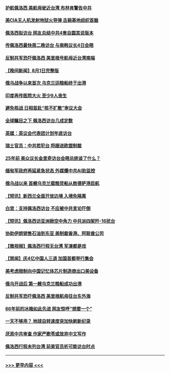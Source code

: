 #### [护航佩洛西 美航母驶近台湾 布林肯警告中共](../pages/prog202/a103492530.md?t=08021301) 
#### [美CIA无人机发射地狱火导弹 击毙基地组织首脑](../pages/prog202/a103492459.md?t=08021301) 
#### [佩洛西拟访台 网友总结中共4套自圆其说版本](../pages/prog202/a103492462.md?t=08021301) 
#### [传佩洛西最快周二晚访台 与南韩议长4日会晤](../pages/prog202/a103492390.md?t=08021301) 
#### [反制共军恐吓佩洛西 美里根号航母近台湾南端](../pages/prog202/a103492393.md?t=08021301) 
#### [【晚间新闻】8月1日完整版](../pages/prog202/a103492367.md?t=08021301) 
#### [俄乌战争以来首次 乌克兰运粮船终于出港](../pages/prog202/a103492279.md?t=08021301) 
#### [印度再传医院大火 至少9人丧生](../pages/prog202/a103492280.md?t=08021301) 
#### [避免核战 日相首赴“核不扩散”审议大会](../pages/prog202/a103492283.md?t=08021301) 
#### [全球瞩目之下 佩洛西访台几成定数](../pages/prog202/a103492268.md?t=08021301) 
#### [英媒：英议会代表团计划年底访台](../pages/prog202/a103492229.md?t=08021301) 
#### [瑞士官员：中共若犯台 将跟进欧盟制裁](../pages/prog202/a103492190.md?t=08021301) 
#### [25年前 美众议长金里奇访台会晤总统谈了什么？](../pages/prog202/a103492060.md?t=08021301) 
#### [缅甸军政府再延紧急状态 外媒爆中共AI助监控](../pages/prog202/a103492074.md?t=08021301) 
#### [俄乌战以来 首艘乌克兰载粮货船从敖德萨港启航](../pages/prog202/a103492072.md?t=08021301) 
#### [【短讯】新西兰全面开放边境 入境免隔离](../pages/prog202/a103492076.md?t=08021301) 
#### [白宫：支持佩洛西访台 不应被中共言论吓倒](../pages/prog202/a103492039.md?t=08021301) 
#### [【短讯】佩洛西访亚洲掀空中角力 中共派四架歼-16扰台](../pages/prog202/a103492061.md?t=08021301) 
#### [协助伊朗销售石油到东亚 美制裁香港、阿联酋公司](../pages/prog202/a103491955.md?t=08021301) 
#### [【微视频】佩洛西行程无台湾 军演都是戏](../pages/prog202/a103491995.md?t=08021301) 
#### [【禁闻】庆4亿中国人三退 加国首都举行集会](../pages/prog202/a103491992.md?t=08021301) 
#### [美考虑限制向中国记忆体芯片制造商出口美设备](../pages/prog202/a103491920.md?t=08021301) 
#### [俄乌开战后 第一艘乌克兰粮船成功出港](../pages/prog202/a103491917.md?t=08021301) 
#### [反制共军恐吓佩洛西 美里根航母往台东外海](../pages/prog202/a103491833.md?t=08021301) 
#### [66年前的冰箱如此先进 网友惊呼“想要一个”](../pages/prog202/a103491865.md?t=08021301) 
#### [一天不够用？ 地球自转速度突加快刷新纪录](../pages/prog202/a103491862.md?t=08021301) 
#### [厌恶中共审查 作家严歌苓或放弃中文写作](../pages/prog202/a103491859.md?t=08021301) 
#### [佩洛西行程未列台湾 前美官员析可能访台时点](../pages/prog202/a103491825.md?t=08021301) 

----
#### [ >>> 更早内容 <<< ](../indexes/prog202-earlier.md)
